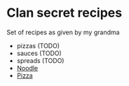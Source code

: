 # Clan secret recipes

Set of recipes as given by my grandma


* pizzas (TODO)
* sauces (TODO)
* spreads (TODO)
* [Noodle](./noodle.md)
* [Pizza](./pizza.md)
